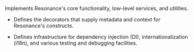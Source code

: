 Implements Resonance's core functionality, low-level services, and utilities.

-   Defines the decorators that supply metadata and context for Resonance's constructs.

-   Defines infrastructure for dependency injection (DI), internationalization (i18n), and various testing and debugging facilities.
